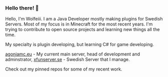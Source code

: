 ### Hello there! 👋

Hello, I'm Wolfeiii. I am a Java Developer mostly making plugins for Swedish Servers. Most of 
my focus is in Minecraft for the most recent years. I'm trying to contribute to open source projects
and learning new things all the time.

My specialty is plugin developing, but learning C# for game developing.

[agoniamc.eu](https://agoniamc.eu) - My current main server, head of development and adminstrator,
[xfunserver.se](https://xfunserver.se) - Swedish Server that I manage.

Check out my pinned repos for some of my recent work.

<!--
**Wolfeii/Wolfeii** is a ✨ _special_ ✨ repository because its `README.md` (this file) appears on your GitHub profile.

Here are some ideas to get you started:

- 🔭 I’m currently working on ...
- 🌱 I’m currently learning ...
- 👯 I’m looking to collaborate on ...
- 🤔 I’m looking for help with ...
- 💬 Ask me about ...
- 📫 How to reach me: ...
- 😄 Pronouns: ...
- ⚡ Fun fact: ...
-->
